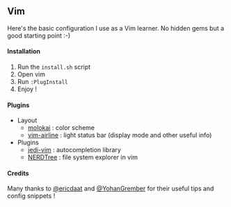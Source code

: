 ## Vim

Here's the basic configuration I use as a Vim learner. No hidden gems but a good starting point :-)

#### Installation

1. Run the `install.sh` script
2. Open vim
3. Run `:PlugInstall`
4. Enjoy !

#### Plugins

- Layout
    * [molokai](https://github.com/tomasr/molokai) : color scheme
    * [vim-airline](https://github.com/vim-airline/vim-airline) : light status bar (display mode and other useful info)
- Plugins
    * [jedi-vim](https://github.com/davidhalter/jedi-vim) : autocompletion library
    * [NERDTree](https://github.com/scrooloose/nerdtree) : file system explorer in vim

#### Credits

Many thanks to [@ericdaat](@ericdaat) and [@YohanGrember](@YohanGrember) for their useful tips and config snippets !
